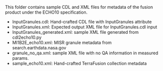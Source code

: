 This folder contains sample CDL and XML files for metadata of the fusion product under the ECHO10 specification.

* InputGranules.cdl: Hand-crafted CDL file with InputGranules attribute
* InputGranules.xml: Expected output XML file for InputGranules.cdl input
* InputGranules_generated.xml: sample XML file generated from cdl2echo10.py
* MI1B2E_echo10.xml: MISR granule metadata from search.earthdata.nasa.gov
* granule_no_qa.xml: sample XML file with no QA information in measured params.
* sample_echo10.xml: Hand-crafted TerraFusion collection metadata
